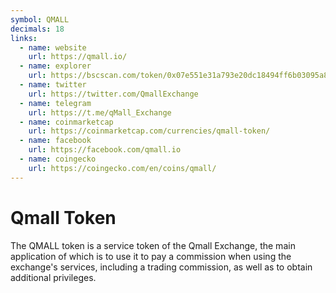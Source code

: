 ```yaml
---
symbol: QMALL
decimals: 18
links:
  - name: website
    url: https://qmall.io/
  - name: explorer
    url: https://bscscan.com/token/0x07e551e31a793e20dc18494ff6b03095a8f8ee36
  - name: twitter
    url: https://twitter.com/QmallExchange
  - name: telegram
    url: https://t.me/qMall_Exchange
  - name: coinmarketcap
    url: https://coinmarketcap.com/currencies/qmall-token/
  - name: facebook
    url: https://facebook.com/qmall.io
  - name: coingecko
    url: https://coingecko.com/en/coins/qmall/
---
```


# Qmall Token

The QMALL token is a service token of the Qmall Exchange, the main application of which is to use it to pay a commission when using the exchange's services, including a trading commission, as well as to obtain additional privileges.
